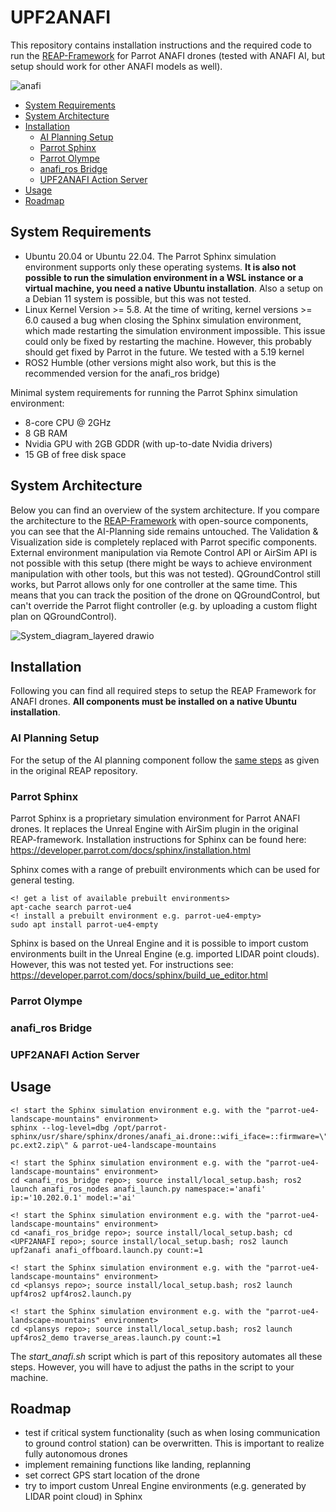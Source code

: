 # UPF2ANAFI
This repository contains installation instructions and the required code to run the [REAP-Framework](https://github.com/UniBwM-IFS-AILab/REAP) for Parrot ANAFI drones (tested with ANAFI AI, but setup should work for other ANAFI models as well).

![anafi](https://github.com/UniBwM-IFS-AILab/UPF2ANAFI/assets/92592126/2d215490-cee6-4adc-a424-6f5316cdd93e)

* [System Requirements](#system-requirements)
* [System Architecture](#system-architecture)
* [Installation](#installation)
  + [AI Planning Setup](#ai-planning-setup)
  + [Parrot Sphinx](#parrot-sphinx)
  + [Parrot Olympe](#parrot-olympe)
  + [anafi_ros Bridge](#anafi_ros-bridge)
  + [UPF2ANAFI Action Server](#upf2anafi-action-server)
* [Usage](#usage)
* [Roadmap](#roadmap)


## System Requirements

 - Ubuntu 20.04 or Ubuntu 22.04. The Parrot Sphinx simulation environment supports only these operating systems. **It is also not possible to run the simulation environment in a WSL instance or a virtual machine, you need a native Ubuntu installation**. Also a setup on a Debian 11 system is possible, but this was not tested.
- Linux Kernel Version >= 5.8. At the time of writing, kernel versions >= 6.0 caused a bug when closing the Sphinx simulation environment, which made restarting the simulation environment impossible. This issue could only be fixed by restarting the machine. However, this probably should get fixed by Parrot in the future. We tested with a 5.19 kernel
- ROS2 Humble (other versions might also work, but this is the recommended version for the anafi_ros bridge)

Minimal system requirements for running the Parrot Sphinx simulation environment:

- 8-core CPU @ 2GHz
- 8 GB RAM
- Nvidia GPU with 2GB GDDR (with up-to-date Nvidia drivers)
- 15 GB of free disk space

    


## System Architecture
Below you can find an overview of the system architecture. If you compare the architecture to the [REAP-Framework](https://github.com/UniBwM-IFS-AILab/REAP) with open-source components, you can see that the AI-Planning side remains untouched. The Validation & Visualization side is completely replaced with Parrot specific components. External environment manipulation via Remote Control API or AirSim API is not possible with this setup (there might be ways to achieve environment manipulation with other tools, but this was not tested). QGroundControl still works, but Parrot allows only for one controller at the same time. This means that you can track the position of the drone on QGroundControl, but can't override the Parrot flight controller (e.g. by uploading a custom flight plan on QGroundControl).


![System_diagram_layered drawio](https://github.com/UniBwM-IFS-AILab/UPF2ANAFI/assets/92592126/8353f818-a099-4580-8d25-95759a1f1d8b)

  
## Installation
Following you can find all required steps to setup the REAP Framework for ANAFI drones. **All components must be installed on a native Ubuntu installation**.
### AI Planning Setup
For the setup of the AI planning component follow the [same steps](https://github.com/UniBwM-IFS-AILab/REAP/edit/main/README.md#setup-of-the-ai-planning-component) as given in the original REAP repository.

### Parrot Sphinx
Parrot Sphinx is a proprietary simulation environment for Parrot ANAFI drones. It replaces the Unreal Engine with AirSim plugin in the original REAP-framework. Installation instructions for Sphinx can be found here: https://developer.parrot.com/docs/sphinx/installation.html


Sphinx comes with a range of prebuilt environments which can be used for general testing. 
```
<! get a list of available prebuilt environments>
apt-cache search parrot-ue4
<! install a prebuilt environment e.g. parrot-ue4-empty>
sudo apt install parrot-ue4-empty
```
Sphinx is based on the Unreal Engine and it is possible to import custom environments built in the Unreal Engine (e.g. imported LIDAR point clouds). However, this was not tested yet. For instructions see: https://developer.parrot.com/docs/sphinx/build_ue_editor.html

### Parrot Olympe
### anafi_ros Bridge
### UPF2ANAFI Action Server

## Usage

```
<! start the Sphinx simulation environment e.g. with the "parrot-ue4-landscape-mountains" environment>
sphinx --log-level=dbg /opt/parrot-sphinx/usr/share/sphinx/drones/anafi_ai.drone::wifi_iface=::firmware=\"https://firmware.parrot.com/Versions/anafi2/pc/%23latest/images/anafi2-pc.ext2.zip\" & parrot-ue4-landscape-mountains

<! start the Sphinx simulation environment e.g. with the "parrot-ue4-landscape-mountains" environment>
cd <anafi_ros_bridge repo>; source install/local_setup.bash; ros2 launch anafi_ros_nodes anafi_launch.py namespace:='anafi' ip:='10.202.0.1' model:='ai'

<! start the Sphinx simulation environment e.g. with the "parrot-ue4-landscape-mountains" environment>
cd <anafi_ros_bridge repo>; source install/local_setup.bash; cd <UPF2ANAFI repo>; source install/local_setup.bash; ros2 launch upf2anafi anafi_offboard.launch.py count:=1

<! start the Sphinx simulation environment e.g. with the "parrot-ue4-landscape-mountains" environment>
cd <plansys repo>; source install/local_setup.bash; ros2 launch upf4ros2 upf4ros2.launch.py

<! start the Sphinx simulation environment e.g. with the "parrot-ue4-landscape-mountains" environment>
cd <plansys repo>; source install/local_setup.bash; ros2 launch upf4ros2_demo traverse_areas.launch.py count:=1
```

The *start_anafi.sh* script which is part of this repository automates all these steps. However, you will have to adjust the paths in the script to your machine.
## Roadmap
- test if critical system functionality (such as when losing communication to ground control station) can be overwritten. This is important to realize fully autonomous drones
- implement remaining functions like landing, replanning
- set correct GPS start location of the drone
- try to import custom Unreal Engine environments (e.g. generated by LIDAR point cloud) in Sphinx


